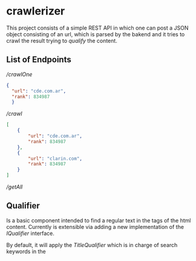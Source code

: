 # crawlerizer
This project consists of a simple REST API in which one can post a JSON object consisting of an url, which is parsed by the bakend and it tries to crawl the result trying to _qualify_ the content.

## List of Endpoints

*/crawlOne*
```json
{
  "url": "cde.com.ar",
  "rank": 834987
  }
```
*/crawl*
```json
[    
    {
        "url": "cde.com.ar",
        "rank": 834987
    }, 
    {
        "url": "clarin.com",
        "rank": 834987
    }
]
```
*/getAll*

## Qualifier
Is a basic component intended to find a regular text in the tags of the html content. Currently is extensible via adding a new implementation of the _IQualifier_ interface.

By default, it will apply the _TitleQualifier_ which is in charge of search keywords in the <title> tag to find some matches.

# Instructions
Clone the repo and simply run ```mvn install``` inside the unzipped project's folder. If successful this should produce a war file inside the target folder which can be deployed in the server, or import it in your favorite IDE and deploy it into the embeded server to be run

# Advice
Since I faced conflicts when trying to integrate testing the REST API, a [Postman](https://www.getpostman.com/) file is included into ```/crawlerizer/src/test/resources``` the to import and allow the basic runs on the application

